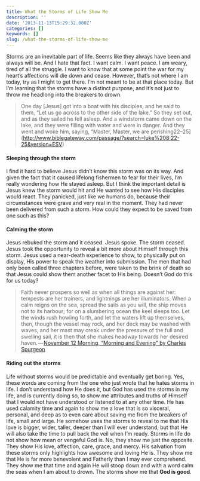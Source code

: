 ```yaml
---
title: What the Storms of Life Show Me
description: ''
date: '2013-11-13T15:29:32.000Z'
categories: []
keywords: []
slug: /what-the-storms-of-life-show-me
---
```

Storms are an inevitable part of life. Seems like they always have been and always will be. And I hate that fact. I want calm. I want peace. I am weary, tired of all the struggle. I want to know that at some point the war for my heart’s affections will die down and cease. However, that’s not where I am today, try as I might to get there. I’m not meant to be at that place today. But I’m learning that the storms have a distinct purpose, and it’s not just to throw me headlong into the breakers to drown.
> One day \[Jesus\] got into a boat with his disciples, and he said to them, “Let us go across to the other side of the lake.” So they set out, and as they sailed he fell asleep. And a windstorm came down on the lake, and they were filling with water and were in danger. And they went and woke him, saying, “Master, Master, we are perishing22–25](http://www.biblegateway.com/passage/?search=luke%208:22-25&version=ESV)
#### Sleeping through the storm
I find it hard to believe Jesus didn’t know this storm was on its way. And given the fact that it caused lifelong fishermen to fear for their lives, I’m really wondering how He stayed asleep. But I think the important detail is Jesus knew the storm would hit and He wanted to see how His disciples would react. They panicked, just like we humans do, because their circumstances were grave and very real in the moment. They had never been delivered from such a storm. How could they expect to be saved from one such as this?
#### Calming the storm
Jesus rebuked the storm and it ceased. Jesus spoke. The storm ceased. Jesus took the opportunity to reveal a bit more about Himself through this storm. Jesus used a near-death experience to show, to physically put on display, His power to speak the weather into submission. The men that had only been called three chapters before, were taken to the brink of death so that Jesus could show them another facet to His being. Doesn’t God do this for us today?
> Faith never prospers so well as when all things are against her: tempests are her trainers, and lightnings are her illuminators. When a calm reigns on the sea, spread the sails as you will, the ship moves not to its harbour; for on a slumbering ocean the keel sleeps too. Let the winds rush howling forth, and let the waters lift up themselves, then, though the vessel may rock, and her deck may be washed with waves, and her mast may creak under the pressure of the full and swelling sail, it is then that she makes headway towards her desired haven. — [November 12 Morning, “Morning and Evening” by Charles Spurgeon](http://www.biblegateway.com/devotionals/morning-and-evening/2013/11/12)
#### Riding out the storms
Life without storms would be predictable and eventually get boring. Yes, these words are coming from the one who just wrote that he hates storms in life. I don’t understand how He does it, but God has used the storms in my life, and is currently doing so, to show me attributes and truths of Himself that I would not have understood or listened to at any other time. He has used calamity time and again to show me a love that is so visceral, personal, and deep as to even care about saving me from the breakers of life, small and large. He somehow uses the storms to reveal to me that His love is bigger, wider, taller, deeper than I will ever understand, but that He will also take the time to pull back the veil when I’m ready.
Storms in life do not show how mean or vengeful God is. No, they show me just the opposite. They show His love, affection, care, grace, and mercy. His salvation from these storms only highlights how awesome and loving He is. They show me that He is far more benevolent and Fatherly than I may ever comprehend. They show me that time and again He will stoop down and with a word calm the seas when I am about to drown. The storms show me that **God is good**.
